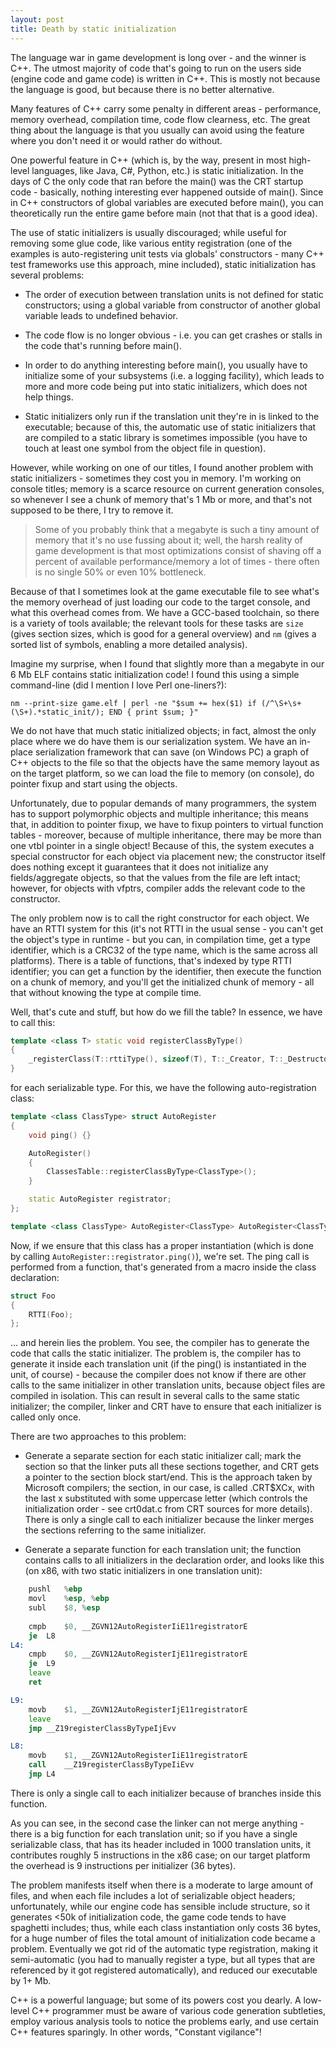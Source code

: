 ```yaml
---
layout: post
title: Death by static initialization
---
```


The language war in game development is long over - and the winner is C++. The utmost majority of code that's going to run on the users side (engine code and game code) is written in C++. This is mostly not because the language is good, but because there is no better alternative.

Many features of C++ carry some penalty in different areas - performance, memory overhead, compilation time, code flow clearness, etc. The great thing about the language is that you usually can avoid using the feature where you don't need it or would rather do without.

One powerful feature in C++ (which is, by the way, present in most high-level languages, like Java, C#, Python, etc.) is static initialization. In the days of C the only code that ran before the main() was the CRT startup code - basically, nothing interesting ever happened outside of main(). Since in C++ constructors of global variables are executed before main(), you can theoretically run the entire game before main (not that that is a good idea).

The use of static initializers is usually discouraged; while useful for removing some glue code, like various entity registration (one of the examples is auto-registering unit tests via globals' constructors - many C++ test frameworks use this approach, mine included), static initialization has several problems:

* The order of execution between translation units is not defined for static constructors; using a global variable from constructor of another global variable leads to undefined behavior.

* The code flow is no longer obvious - i.e. you can get crashes or stalls in the code that's running before main().

* In order to do anything interesting before main(), you usually have to initialize some of your subsystems (i.e. a logging facility), which leads to more and more code being put into static initializers, which does not help things.

* Static initializers only run if the translation unit they're in is linked to the executable; because of this, the automatic use of static initializers that are compiled to a static library is sometimes impossible (you have to touch at least one symbol from the object file in question).

However, while working on one of our titles, I found another problem with static initializers - sometimes they cost you in memory. I'm working on console titles; memory is a scarce resource on current generation consoles, so whenever I see a chunk of memory that's 1 Mb or more, and that's not supposed to be there, I try to remove it.

> Some of you probably think that a megabyte is such a tiny amount of memory that it's no use fussing about it; well, the harsh reality of game development is that most optimizations consist of shaving off a percent of available performance/memory a lot of times - there often is no single 50% or even 10% bottleneck.

Because of that I sometimes look at the game executable file to see what's the memory overhead of just loading our code to the target console, and what this overhead comes from. We have a GCC-based toolchain, so there is a variety of tools available; the relevant tools for these tasks are `size` (gives section sizes, which is good for a general overview) and `nm` (gives a sorted list of symbols, enabling a more detailed analysis).

Imagine my surprise, when I found that slightly more than a megabyte in our 6 Mb ELF contains static initialization code! I found this using a simple command-line (did I mention I love Perl one-liners?):

```
nm --print-size game.elf | perl -ne "$sum += hex($1) if (/^\S+\s+(\S+).*static_init/); END { print $sum; }"
```

We do not have that much static initialized objects; in fact, almost the only place where we do have them is our serialization system. We have an in-place serialization framework that can save (on Windows PC) a graph of C++ objects to the file so that the objects have the same memory layout as on the target platform, so we can load the file to memory (on console), do pointer fixup and start using the objects.

Unfortunately, due to popular demands of many programmers, the system has to support polymorphic objects and multiple inheritance; this means that, in addition to pointer fixup, we have to fixup pointers to virtual function tables - moreover, because of multiple inheritance, there may be more than one vtbl pointer in a single object! Because of this, the system executes a special constructor for each object via placement new; the constructor itself does nothing except it guarantees that it does not initialize any fields/aggregate objects, so that the values from the file are left intact; however, for objects with vfptrs, compiler adds the relevant code to the constructor.

The only problem now is to call the right constructor for each object. We have an RTTI system for this (it's not RTTI in the usual sense - you can't get the object's type in runtime - but you can, in compilation time, get a type identifier, which is a CRC32 of the type name, which is the same across all platforms). There is a table of functions, that's indexed by type RTTI identifier; you can get a function by the identifier, then execute the function on a chunk of memory, and you'll get the initialized chunk of memory - all that without knowing the type at compile time.

Well, that's cute and stuff, but how do we fill the table? In essence, we have to call this:

```cpp
template <class T> static void registerClassByType()
{
    _registerClass(T::rttiType(), sizeof(T), T::_Creator, T::_Destructor);
}
```

for each serializable type. For this, we have the following auto-registration class:

```cpp
template <class ClassType> struct AutoRegister
{
    void ping() {}

    AutoRegister()
    {
        ClassesTable::registerClassByType<ClassType>();
    }

    static AutoRegister registrator;
};

template <class ClassType> AutoRegister<ClassType> AutoRegister<ClassType>::registrator;
```

Now, if we ensure that this class has a proper instantiation (which is done by calling `AutoRegister::registrator.ping()`), we're set. The ping call is performed from a function, that's generated from a macro inside the class declaration:

```cpp
struct Foo
{
    RTTI(Foo);
};
```

... and herein lies the problem. You see, the compiler has to generate the code that calls the static initializer. The problem is, the compiler has to generate it inside each translation unit (if the ping() is instantiated in the unit, of course) - because the compiler does not know if there are other calls to the same initializer in other translation units, because object files are compiled in isolation. This can result in several calls to the same static initializer; the compiler, linker and CRT have to ensure that each initializer is called only once.

There are two approaches to this problem:

* Generate a separate section for each static initializer call; mark the section so that the linker puts all these sections together, and CRT gets a pointer to the section block start/end. This is the approach taken by Microsoft compilers; the section, in our case, is called .CRT$XCx, with the last x substituted with some uppercase letter (which controls the initialization order - see crt0dat.c from CRT sources for more details). There is only a single call to each initializer because the linker merges the sections referring to the same initializer.

* Generate a separate function for each translation unit; the function contains calls to all initializers in the declaration order, and looks like this (on x86, with two static initializers in one translation unit):

```asm
	pushl	%ebp
	movl	%esp, %ebp
	subl	$8, %esp
	
	cmpb	$0, __ZGVN12AutoRegisterIiE11registratorE
	je	L8
L4:
	cmpb	$0, __ZGVN12AutoRegisterIjE11registratorE
	je	L9
	leave
	ret

L9:
	movb	$1, __ZGVN12AutoRegisterIjE11registratorE
	leave
	jmp	__Z19registerClassByTypeIjEvv

L8:
	movb	$1, __ZGVN12AutoRegisterIiE11registratorE
	call	__Z19registerClassByTypeIiEvv
	jmp	L4
```

There is only a single call to each initializer because of branches inside this function.

As you can see, in the second case the linker can not merge anything - there is a big function for each translation unit; so if you have a single serializable class, that has its header included in 1000 translation units, it contributes roughly 5 instructions in the x86 case; on our target platform the overhead is 9 instructions per initializer (36 bytes).

The problem manifests itself when there is a moderate to large amount of files, and when each file includes a lot of serializable object headers; unfortunately, while our engine code has sensible include structure, so it generates <50k of initialization code, the game code tends to have spaghetti includes; thus, while each class instantiation only costs 36 bytes, for a huge number of files the total amount of initialization code became a problem. Eventually we got rid of the automatic type registration, making it semi-automatic (you had to manually register a type, but all types that are referenced by it got registered automatically), and reduced our executable by 1+ Mb.

C++ is a powerful language; but some of its powers cost you dearly. A low-level C++ programmer must be aware of various code generation subtleties, employ various analysis tools to notice the problems early, and use certain C++ features sparingly. In other words, "Constant vigilance"!
